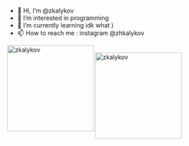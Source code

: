 - 👋 Hi, I’m @zkalykov
- 👀 I’m interested in programming
- 🌱 I’m currently learning idk what ) 
- 📫 How to reach me : instagram @zhkalykov

<img align="left" src="https://github-readme-stats.vercel.app/api/top-langs?username=zkalykov&show_icons=true&locale=en&layout=compact&theme=dark" alt="zkalykov" height="200" />
<br>
<img align="center" src="https://github-readme-streak-stats.herokuapp.com/?user=zkalykov&theme=dark" alt="zkalykov" height="200" />
